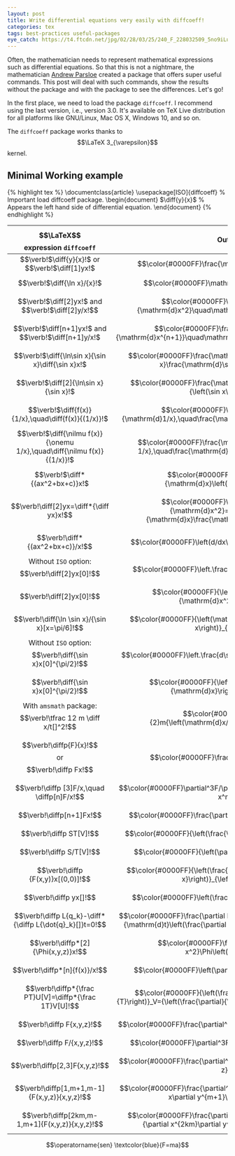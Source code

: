 ```yaml
---
layout: post
title: Write differential equations very easily with diffcoeff!
categories: tex
tags: best-practices useful-packages
eye_catch: https://t4.ftcdn.net/jpg/02/28/03/25/240_F_228032509_5no9iLuwmjksnDktCBau2EDnkfHFItRE.jpg
---
```


Often, the mathematician needs to represent mathematical expressions such as differential equations. So that this is not a nightmare, the mathematician [Andrew Parsloe](https://link.springer.com/article/10.1007/BF02189611) created a package that offers super useful commands. This post will deal with such commands, show the results without the package and with the package to see the differences. Let's go!

<!--more-->

In the first place, we need to load the package `diffcoeff`. I recommend using the last version, i.e., version 3.0. It's available on TeX Live distribution for all platforms like GNU/Linux, Mac OS X, Windows 10, and so on. 

The `diffcoeff` package works thanks to $$\LaTeX 3_{\varepsilon}$$ kernel.

## Minimal Working example

{% highlight tex %}
\documentclass{article}
\usepackage[ISO]{diffcoeff}	% Important load diffcoeff package.
\begin{document}
$\diff{y}{x}$			% Appears the left hand side of differential equation.
\end{document}
{% endhighlight %}

| $$\LaTeX$$ expression `diffcoeff` | Output |
|:---------------------------------:|:------:|
| $$\verb!$\diff{y}{x}$!$$ or $$\verb!$\diff[1]yx$!$$ | $$\color{#0000FF}\frac{\mathrm{d}y}{\mathrm{d}x}$$ |
| $$\verb!$\diff{\ln x}/{x}$!$$ | $$\color{#0000FF}\mathrm{d} \ln x/\mathrm{d}x$$ |
| $$\verb!$\diff[2]yx$!$$ and $$\verb!$\diff[2]y/x!$$ | $$\color{#0000FF}\frac{\mathrm{d}^2y}{\mathrm{d}x^2}\quad\mathrm{d}^2y/\mathrm{d}x^2$$ |
| $$\verb!$\diff[n+1]yx$!$$ and $$\verb!$\diff[n+1]y/x$!$$ | $$\color{#0000FF}\frac{\mathrm{d}^{n+1}y}{\mathrm{d}x^{n+1}}\quad\mathrm{d}^{n+1}y/\mathrm{d}x^{n+1}$$ |
| $$\verb!$\diff{\ln\sin x}{\sin x}\diff{\sin x}x$!$$| $$\color{#0000FF}\frac{\mathrm{d}\ln\sin x}{\mathrm{d}\sin x}\frac{\mathrm{d}\sin x}{\mathrm{d}x}$$ |
| $$\verb!$\diff[2]{\ln\sin x}{\sin x}$!$$ | $$\color{#0000FF}\frac{\mathrm{d}^2\ln\sin x}{\mathrm{d}{\left(\sin x\right)}^2}$$ |
| $$\verb!$\diff{f(x)}{1/x},\quad\diff{f(x)}{(1/x)}$!$$ | $$\color{#0000FF}\frac{\mathrm{d}f(x)}{\mathrm{d}1/x},\quad\frac{\mathrm{d}f(x)}{\mathrm{d}(1/x)}$$ |
| $$\verb!$\diff{\nilmu f(x)}{\onemu 1/x},\quad\diff{\nilmu f(x)}{(1/x)}$!$$ | $$\color{#0000FF}\frac{\mathrm{d}\ f(x)}{\mathrm{d}\ 1/x},\quad\frac{\mathrm{d}\ f(x)}{\mathrm{d}\ (1/x)}$$ |
| $$\verb!$\diff*{(ax^2+bx+c)}x$!$$ | $$\color{#0000FF}\frac{\mathrm{d}}{\mathrm{d}x}\left(ax^2+bx+c\right)$$ |
| $$\verb!\diff[2]yx=\diff*{\diff yx}x!$$ | $$\color{#0000FF}\frac{\mathrm{d}^2y}{\mathrm{d}x^2}=\frac{\mathrm{d}}{\mathrm{d}x}\frac{\mathrm{d}y}{\mathrm{d}x}$$ |
| $$\verb!\diff*{(ax^2+bx+c)}/x!$$ | $$\color{#0000FF}\left(d/dx\right)\left(ax^2+bx+c\right)$$|
| Without `ISO` option: $$\verb!\diff[2]yx[0]!$$ | $$\color{#0000FF}\left.\frac{d^2y}{dx^2}\right\vert_{0}$$|
| $$\verb!\diff[2]yx[0]!$$ | $$\color{#0000FF}{\left(\frac{\mathrm{d}^2y}{\mathrm{d}x^2}\right)}_{0}$$ |
| $$\verb!\diff{\ln \sin x}/{\sin x}[x=\pi/6]!$$ | $$\color{#0000FF}{\left(\mathrm{d}\ln\sin x/\mathrm{d}\sin x\right)}_{x=\pi/6}$$ |
| Without `ISO` option: $$\verb!\diff{\sin x}x[0]^{\pi/2}!$$ | $$\color{#0000FF}\left.\frac{d\sin x}{dx}\right\vert_{0}^{\pi/2}$$ |
| $$\verb!\diff{\sin x}x[0]^{\pi/2}!$$ | $$\color{#0000FF}{\left(\frac{\mathrm{d}\sin x}{\mathrm{d}x}\right)}_{0}^{\pi/2}$$ |
| With `amsmath` package: $$\verb!\tfrac 12 m \diff x/t[]^2!$$ | $$\color{#0000FF}\tfrac{1}{2}m{\left(\mathrm{d}x/\mathrm{d}t\right)}^2$$ |
| $$\verb!\diffp{F}{x}!$$ or $$\verb!\diffp Fx!$$ | $$\color{#0000FF}\frac{\partial F}{\partial x}$$ |
| $$\verb!\diffp [3]F/x,\quad \diffp[n]F/x!$$ | $$\color{#0000FF}\partial^3F/\partial x^3,\quad\partial^nF/\partial x^n $$|
| $$\verb!\diffp[n+1]Fx!$$ | $$\color{#0000FF}\frac{\partial^{n+1}F}{\partial x^{n+1}}$$ |
| $$\verb!\diffp ST[V]!$$ | $$\color{#0000FF}{\left(\frac{\partial S}{\partial T}\right)}_V$$ |
| $$\verb!\diffp S/T[V]!$$ | $$\color{#0000FF}{\left(\partial S/\partial T\right)}_{V}$$ |
| $$\verb!\diffp {F(x,y)}x[(0,0)]!$$ | $$\color{#0000FF}{\left(\frac{\partial F\left(x,y\right)}{\partial x}\right)}_{\left(0,0\right)}$$ |
| $$\verb!\diffp yx[]!$$ | $$\color{#0000FF}\left(\frac{\partial y}{\partial x}\right)$$ |
| $$\verb!\diffp L{q_k}-\diff*{\diffp L{\dot{q}_k}[]}t=0!$$ | $$\color{#0000FF}\frac{\partial L}{\partial q_k}-\frac{\mathrm{d}}{\mathrm{d}t}\left(\frac{\partial L}{\partial \dot{q}_k}\right)=0$$|
| $$\verb!\diffp*[2]{\Phi(x,y,z)}x!$$ | $$\color{#0000FF}\frac{\partial^2}{\partial x^2}\Phi\left(x,y,z\right)$$ |
| $$\verb!\diffp*[n]{f(x)}/x!$$ | $$\color{#0000FF}\left(\partial^n/\partial x^n\right)f(x)$$ |
| $$\verb!\diffp*{\frac PT}U[V]=\diffp*{\frac 1T}V[U]!$$ | $$\color{#0000FF}{\left(\frac{\partial}{\partial U}\frac{P}{T}\right)}_V={\left(\frac{\partial}{\partial V}\frac{1}{T}\right)}_{U}$$ |
| $$\verb!\diffp F{x,y,z}!$$ | $$\color{#0000FF}\frac{\partial^3F}{\partial x\partial y\partial z}$$ |
| $$\verb!\diffp F/{x,y,z}!$$ | $$\color{#0000FF}\partial^3F/\partial x\partial y\partial z$$ |
| $$\verb!\diffp[2,3]F{x,y,z}!$$ | $$\color{#0000FF}\frac{\partial^6F}{\partial x^2\partial y^3\partial z}$$ |
| $$\verb!\diffp[1,m+1,m-1]{F(x,y,z)}{x,y,z}!$$ | $$\color{#0000FF}\frac{\partial^{2m+1}F\left(x,y,z\right)}{\partial x\partial y^{m+1}\partial z^{m-1}}$$ |
| $$\verb!\diffp[2km,m-1,m+1]{F(x,y,z)}{x,y,z}!$$ | $$\color{#0000FF}\frac{\partial^{2km+2m}F\left(x,y,z\right)}{\partial x^{2km}\partial y^{m-1}\partial z^{m+1}}$$ |

$$\operatorname{sen} \textcolor{blue}{F=ma}$$